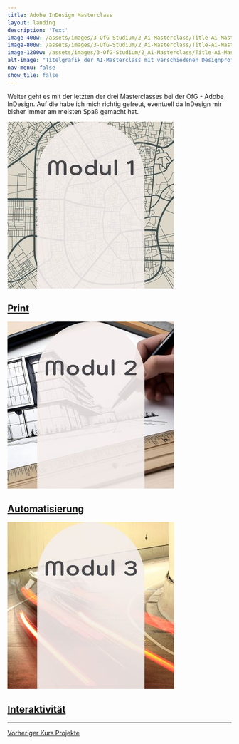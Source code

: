 ```yaml
---
title: Adobe InDesign Masterclass
layout: landing
description: 'Text'
image-400w: /assets/images/3-OfG-Studium/2_Ai-Masterclass/Title-Ai-Masterclass-400w.jpg
image-800w: /assets/images/3-OfG-Studium/2_Ai-Masterclass/Title-Ai-Masterclass-800w.jpg
image-1200w: /assets/images/3-OfG-Studium/2_Ai-Masterclass/Title-Ai-Masterclass-1200w.jpg
alt-image: "Titelgrafik der AI-Masterclass mit verschiedenen Designprojekten – visuelle Vorschau auf modulare Kreativarbeiten im digitalen Portfolio."
nav-menu: false
show_tile: false
---
```


<div id="main">
    <div class="inner">

  <!-- One -->
  <section id="Einleitung Id-Masterclass">
    <p>Weiter geht es mit der letzten der drei Masterclasses bei der OfG - Adobe InDesign. Auf die habe ich mich richtig gefreut, eventuell da InDesign mir bisher immer am meisten Spaß gemacht hat.</p>
  </section>

  <!-- Two -->
  <section class="bricks">
    <article class="style1">
      <span class="image">
        <img alt="Modul 1: Teilausschnitt eines stilisierten Stadtplans – Projektvorschau für kreative Kartografie im Portfolio."
          src="assets/images/3-OfG-Studium/2_Ai-Masterclass/Ai-Masterclass_Modul-01-375w.jpg" >
      </span>
      <a href="#modul-1">
        <h2>Print</h2>
      </a>
    </article>
    <article class="style2">
      <span class="image">
        <img alt="Modul 2: Vignette mit Architekturzeichnung und Hand – Fokus auf Entwurfsprozesse und Skizzentechniken im Architekturkontext."
          src="assets/images/3-OfG-Studium/2_Ai-Masterclass/Ai-Masterclass_Modul-02-375w.jpg" >
      </span>
      <a href="#modul-2">
        <h2>Automatisierung</h2>
      </a>
    </article>
    <article class="style3">
      <span class="image">
        <img alt="Modul 3: Vignette mit Lichtspur-Foto auf Straße – Symbol für Dynamik und Mobilität im Designprojekt."
          src="assets/images/3-OfG-Studium/2_Ai-Masterclass/Ai-Masterclass_Modul-03-375w.jpg" >
      </span>
      <a href="#modul-3">
        <h2>Interaktivität</h2>
      </a>
    </article>
  </section>
  <hr />

<!-- Six -->
  <div class="bar">
    <a class="button previous" href="{% link 3c_Ps-Masterclass.md %}">
      Vorheriger Kurs
    </a>
    <a class="button" href="{% link 2_Projekte.md %}">
      Projekte
    </a>
  </div>
</div>